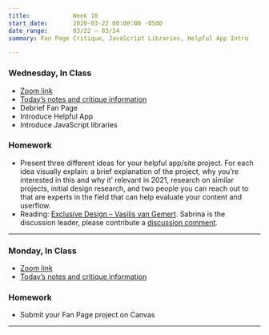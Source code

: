 ```yaml
---
title:            Week 10
start_date:       2020-03-22 00:00:00 -0500
date_range:       03/22 – 03/24
summary: Fan Page Critique, JavaScript Libraries, Helpful App Intro

---
```


### Wednesday, In Class

- [Zoom link](https://zoom.us/j/7047994536?pwd=RThBZ0oyWHd5M2RZcmFNQUVwUFJHUT09)
- [Today&rsquo;s notes and critique information](https://paper.dropbox.com/doc/Penn-Week-10b-Fan-Page-Debrief-JavaScript-LibrariesjQuery--BHfmu5kpS8UwSx~IyZDRRiSCAQ-hHHe5kPLd0OIvVQd2xujY)
- Debrief Fan Page
- Introduce Helpful App
- Introduce JavaScript libraries

### Homework
- Present three different ideas for your helpful app/site project. For each idea visually explain: a brief explanation of the project, why you&rsquo;re interested in this and why it&rsquo; relevant in 2021, research on similar projects, initial design research, and two people you can reach out to that are experts in the field that can help evaluate your content and userflow.
- Reading: [Exclusive Design – Vasilis van Gemert](https://exclusive-design.vasilis.nl/). Sabrina is the discussion leader, please contribute a [discussion comment](https://paper.dropbox.com/doc/Penn-Art-of-Web-S21-Reading-Reflections--BHd5R0HQvaKv0SG9scYPox0MAQ-S1JiF65jZGoyxtwx4EUPf).

---

### Monday, In Class

- [Zoom link](https://zoom.us/j/7047994536?pwd=RThBZ0oyWHd5M2RZcmFNQUVwUFJHUT09)
- [Today&rsquo;s notes and critique information](https://paper.dropbox.com/doc/Critique-2-Fan-Page--BHbtVhqsacw5LJVhADa9zqVcAQ-E76buTMxzN7t7XrRlJJOP)

### Homework
- Submit your Fan Page project on Canvas

---
